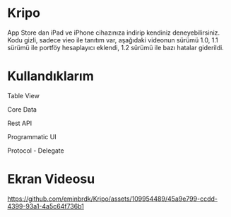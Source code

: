 # Kripo
App Store dan iPad ve iPhone cihazınıza indirip kendiniz deneyebilirsiniz. Kodu gizli, sadece vieo ile tanıtım var, aşağıdaki videonun sürümü 1.0, 1.1 sürümü ile portföy hesaplayıcı eklendi, 1.2 sürümü ile bazı hatalar giderildi.

# Kullandıklarım
<p>Table View</p>
<p>Core Data</p>
<p>Rest API</p>
<p>Programmatic UI</p>
<p>Protocol - Delegate</p>

# Ekran Videosu
https://github.com/eminbrdk/Kripo/assets/109954489/45a9e799-ccdd-4399-93a1-4a5c64f736b1
